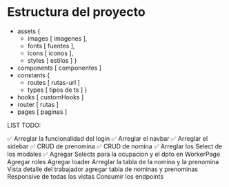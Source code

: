 # Estructura del proyecto

- assets {
  - images [ imagenes ],
  - fonts [ fuentes ],
  - icons [ iconos ],
  - styles [ estilos ]
    }
- components [ componentes ]
- constants {
  - routes [ rutas-url ]
  - types [ tipos de ts ]
    }
- hooks [ customHooks ]
- router [ rutas ]
- pages [ paginas ]

LIST TODO:

✅ Arreglar la funcionalidad del login
✅ Arreglar el navbar
✅ Arreglar el sidebar
✅ CRUD de prenomina
✅ CRUD de nomina
✅ Arreglar los Select de los modales
✅ Agregar Selects para la ocupacion y el dpto en WorkerPage
Agregar roles
Agregar loader
Arreglar la tabla de la nomina y la prenomina
Vista detalle del trabajador agregar tabla de nominas y prenominas
Responsive de todas las vistas
Consumir los endpoints

